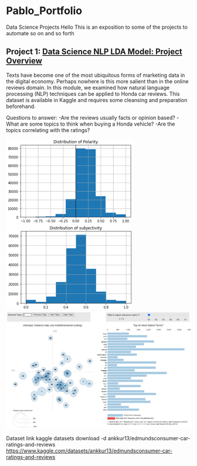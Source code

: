 # Pablo_Portfolio
Data Science Projects
Hello This is an exposition to some of the projects to automate so on and so forth


## Project 1: [Data Science NLP LDA Model: Project Overview](https://github.com/pescoto0325/Pablo_Portfolio/blob/main/NLP%20LDA%20Model)
Texts have become one of the most ubiquitous forms of marketing data in the digital economy. Perhaps nowhere is this more salient than in the online reviews domain. In this module, we examined how natural language processing (NLP) techniques can be applied to Honda car reviews. This dataset is available in Kaggle and requires some cleansing and preparation beforehand.

Questions to answer:
-Are the reviews usually facts or opinion based?
-What are some topics to think when buying a Honda vehicle?
-Are the topics correlating with the ratings?

![](https://github.com/pescoto0325/Pablo_Portfolio/blob/main/Polarity.png)
![](https://github.com/pescoto0325/Pablo_Portfolio/blob/main/Subjectivity.png)
![](https://github.com/pescoto0325/Pablo_Portfolio/blob/main/LDA.png)

Dataset link
kaggle datasets download -d ankkur13/edmundsconsumer-car-ratings-and-reviews
https://www.kaggle.com/datasets/ankkur13/edmundsconsumer-car-ratings-and-reviews
